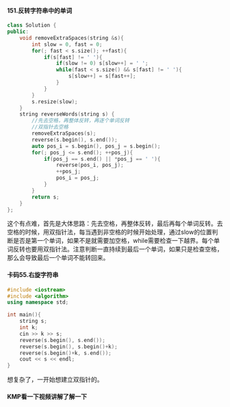 #### 151.反转字符串中的单词

```c++
class Solution {
public:
    void removeExtraSpaces(string &s){
        int slow = 0, fast = 0;
        for(; fast < s.size(); ++fast){
            if(s[fast] != ' '){
                if(slow != 0) s[slow++] = ' ';
                while(fast < s.size() && s[fast] != ' '){
                    s[slow++] = s[fast++];
                }
            }
        }
        s.resize(slow);
    }
    string reverseWords(string s) {
        //先去空格，再整体反转，再逐个单词反转
        //双指针去空格
        removeExtraSpaces(s);
        reverse(s.begin(), s.end());
        auto pos_i = s.begin(), pos_j = s.begin();
        for(; pos_j <= s.end(); ++pos_j){
            if(pos_j == s.end() || *pos_j == ' '){
                reverse(pos_i, pos_j);
                ++pos_j;
                pos_i = pos_j;
            }
        }
        return s;
    }
};
```

这个有点难，首先是大体思路：先去空格，再整体反转，最后再每个单词反转。去空格的时候，用双指针法，每当遇到非空格的时候开始处理，通过slow的位置判断是否是第一个单词，如果不是就需要加空格，while需要检查一下越界。每个单词反转也要用双指针法。注意判断一直持续到最后一个单词，如果只是检查空格，那么会导致最后一个单词不能转回来。

#### 卡码55.右旋字符串

```c++
#include <iostream>
#include <algorithm>
using namespace std;

int main(){
    string s;
    int k;
    cin >> k >> s;
    reverse(s.begin(), s.end());
    reverse(s.begin(), s.begin()+k);
    reverse(s.begin()+k, s.end());
    cout << s << endl;
}
```

想复杂了，一开始想建立双指针的。

#### KMP看一下视频讲解了解一下